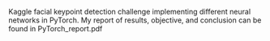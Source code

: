 Kaggle facial keypoint detection challenge implementing different neural networks in PyTorch. My report of results, objective, and conclusion can be found in PyTorch_report.pdf


